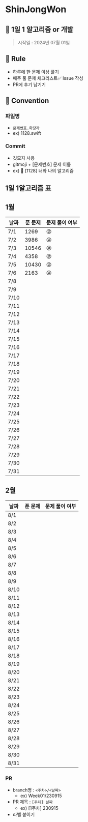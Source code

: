 # ShinJongWon
## 🌱 1일 1 알고리즘 or 개발

> 시작일 : 2024년 07월 01일

## 🍺 Rule
- 하루에 한 문제 이상 풀기
- 매주 풀 문제 체크리스트✅ Issue 작성
- PR에 후기 남기기

## 🍺 Convention
### 파일명
-  `문제번호.확장자` 
-  ex) 1128.swift

### Commit
  - 깃모지 사용
  - gitmoji + [문제번호] 문제 이름
  - ex) 📝 [1128] 너와 나의 알고리즘

## 1일 1알고리즘 표

## 1월

| 날짜 | 푼 문제 | 문제 풀이 여부 |
| ---- | ------- | -------------- |
| 7/1  |  1269   |       😝       |
| 7/2  |  3986   |       😝       |
| 7/3  |  10546  |       😝       |
| 7/4  |  4358   |       😝       |
| 7/5  |  10430  |       😝       |
| 7/6  |  2163   |       😝       |
| 7/8  |         |                |
| 7/9  |         |                |
| 7/10 |         |                |
| 7/11 |         |                |
| 7/12 |         |                |
| 7/13 |         |                |
| 7/14 |         |                |
| 7/15 |         |                |
| 7/16 |         |                |
| 7/17 |         |                |
| 7/18 |         |                |
| 7/19 |         |                |
| 7/20 |         |                |
| 7/21 |         |                |
| 7/22 |         |                |
| 7/23 |         |                |
| 7/24 |         |                |
| 7/25 |         |                |
| 7/26 |         |                |
| 7/27 |         |                |
| 7/28 |         |                |
| 7/29 |         |                |
| 7/30 |         |                |
| 7/31 |         |                |

## 2월

| 날짜 | 푼 문제 | 문제 풀이 여부 |
| ---- | ------- | -------------- |
| 8/1  |         |                |
| 8/2  |         |                |
| 8/3  |         |                |
| 8/4  |         |                |
| 8/5  |         |                |
| 8/6  |         |                |
| 8/7  |         |                |
| 8/8  |         |                |
| 8/9  |         |                |
| 8/10 |         |                |
| 8/11 |         |                |
| 8/12 |         |                |
| 8/13 |         |                |
| 8/14 |         |                |
| 8/15 |         |                |
| 8/16 |         |                |
| 8/17 |         |                |
| 8/18 |         |                |
| 8/19 |         |                |
| 8/20 |         |                |
| 8/21 |         |                |
| 8/22 |         |                |
| 8/23 |         |                |
| 8/24 |         |                |
| 8/25 |         |                |
| 8/26 |         |                |
| 8/27 |         |                |
| 8/28 |         |                |
| 8/29 |         |                |
| 8/30 |         |                |
| 8/31 |         |                |

### PR
- branch명 : `<주차>/<날짜>`
  - ex) Week01/230915
- PR 제목 : `[주차] 날짜`
  - ex) [1주차] 230915
- 라벨 붙이기

